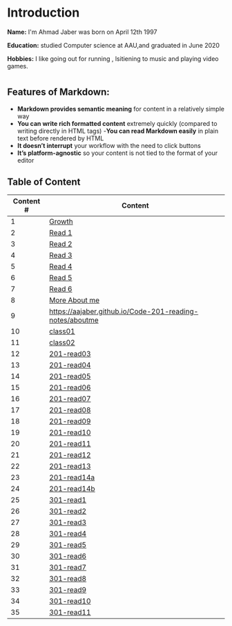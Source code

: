 # Introduction
 **Name:**  I'm Ahmad Jaber was born on April 12th 1997

 **Education:** 
 studied Computer science at AAU,and graduated in June 2020

 **Hobbies:** I like going out for running , lsitiening  to music and playing video games.

# 
 ## Features of Markdown:
 - **Markdown provides semantic meaning** for content in a relatively simple way
 - **You can write rich formatted content** extremely quickly (compared to writing directly in HTML tags)
 -**You can read Markdown easily** in plain text before rendered by HTML
 - **It doesn’t interrupt** your workflow with the need to click buttons
- **It’s platform-agnostic** so your content is not tied to the    format of your editor

## Table of Content

| Content #      | Content |
| ----------- | ----------- |
|1   |[Growth](https://aajaber.github.io/reading-notes/growth)|
|2   |[Read 1](https://aajaber.github.io/reading-notes/read1)|
|3   |[Read 2](https://aajaber.github.io/reading-notes/read2)|
|4   |[Read 3](https://aajaber.github.io/reading-notes/read3)|
|5   |[Read 4](https://aajaber.github.io/reading-notes/read4)|
|6   |[Read 5](https://aajaber.github.io/reading-notes/read5)|
|7   |[Read 6](https://aajaber.github.io/reading-notes/read6)|
|8   |[More About me](https://aajaber.github.io/Code-201-reading-notes/aboutme)|
|9   |https://aajaber.github.io/Code-201-reading-notes/aboutme|
|10  |[class01](https://aajaber.github.io/Code-201-reading-notes/class01)|
|11  |[class02](https://aajaber.github.io/Code-201-reading-notes/class02)|
|12  |[201-read03](https://aajaber.github.io/Code-201-reading-notes/read03)|
|13  |[201-read04](https://aajaber.github.io/Code-201-reading-notes/read04)|
|14  |[201-read05](https://aajaber.github.io/Code-201-reading-notes/read05)|
|15  |[201-read06](https://aajaber.github.io/Code-201-reading-notes/read06)|
|16  |[201-read07](https://aajaber.github.io/Code-201-reading-notes/read07)|
|17  |[201-read08](https://aajaber.github.io/Code-201-reading-notes/read08)|
|18  |[201-read09](https://aajaber.github.io/Code-201-reading-notes/read09)|
|19  |[201-read10](https://aajaber.github.io/Code-201-reading-notes/read10)|
|20  |[201-read11](https://aajaber.github.io/Code-201-reading-notes/read11)|
|21  |[201-read12](https://aajaber.github.io/Code-201-reading-notes/read12)|
|22  |[201-read13](https://aajaber.github.io/Code-201-reading-notes/read13)|
|23  |[201-read14a](https://aajaber.github.io/Code-201-reading-notes/read14a)|
|24  |[201-read14b](https://aajaber.github.io/Code-201-reading-notes/read14b)|
|25  |[301-read1](https://aajaber.github.io/Code-reading-notes/301read1)|
|26  |[301-read2](https://aajaber.github.io/Code-reading-notes/301read2)|
|27  |[301-read3](https://aajaber.github.io/Code-reading-notes/301read3)|
|28  |[301-read4](https://aajaber.github.io/Code-reading-notes/301read)|
|29  |[301-read5](https://aajaber.github.io/Code-reading-notes/301read5)|
|30  |[301-read6](https://aajaber.github.io/Code-reading-notes/301read6)|
|31  |[301-read7](https://aajaber.github.io/Code-reading-notes/301read7)|
|32  |[301-read8](https://aajaber.github.io/Code-reading-notes/301read8)|
|33  |[301-read9](https://aajaber.github.io/Code-reading-notes/301read9)|
|34  |[301-read10](https://aajaber.github.io/Code-reading-notes/301read10)|
|35  |[301-read11](https://aajaber.github.io/Code-reading-notes/301read11)|